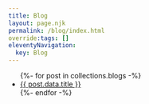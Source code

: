 ```yaml
---
title: Blog
layout: page.njk
permalink: /blog/index.html
override:tags: []
eleventyNavigation:
  key: Blog
---
```


<ul>
{%- for post in collections.blogs -%}
<li><a href="{{ post.url }}">{{ post.data.title }}</a></li>
{%- endfor -%}
</ul>
